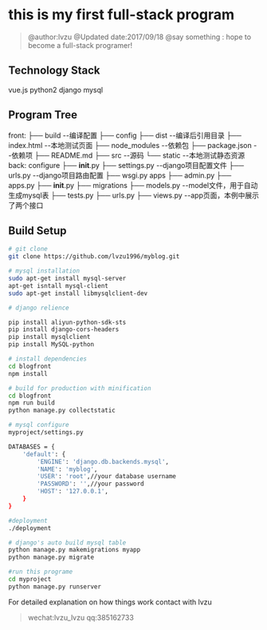# this is my first full-stack program

>@author:lvzu
>@Updated date:2017/09/18
>@say something : hope to become a full-stack programer!

## Technology Stack

vue.js python2 django mysql

## Program Tree
front:
├── build --编译配置
├── config
├── dist  --编译后引用目录
├── index.html  --本地测试页面
├── node_modules  --依赖包
├── package.json  --依赖项
├── README.md
├── src  --源码
└── static  --本地测试静态资源
back:
configure
├── __init__.py
├── settings.py  --django项目配置文件
├── urls.py  --django项目路由配置
├── wsgi.py
apps
├── admin.py
├── apps.py
├── __init__.py
├── migrations
├── models.py  --model文件，用于自动生成mysql表
├── tests.py
├── urls.py
├── views.py  --app页面，本例中展示了两个接口


## Build Setup

``` bash
# git clone
git clone https://github.com/lvzu1996/myblog.git

# mysql installation
sudo apt-get install mysql-server
apt-get isntall mysql-client
sudo apt-get install libmysqlclient-dev

# django relience

pip install aliyun-python-sdk-sts
pip install django-cors-headers
pip install mysqlclient
pip install MySQL-python

# install dependencies
cd blogfront
npm install

# build for production with minification
cd blogfront
npm run build
python manage.py collectstatic

# mysql configure
myproject/settings.py

DATABASES = {
    'default': {
        'ENGINE': 'django.db.backends.mysql',
        'NAME': 'myblog',
        'USER': 'root',//your database username
        'PASSWORD': '',//your password
        'HOST': '127.0.0.1',
    }
}

#deployment
./deployment

# django's auto build mysql table
python manage.py makemigrations myapp
python manage.py migrate

#run this programe
cd myproject
python manage.py runserver
```

For detailed explanation on how things work
contact with lvzu
>wechat:lvzu_lvzu
qq:385162733
